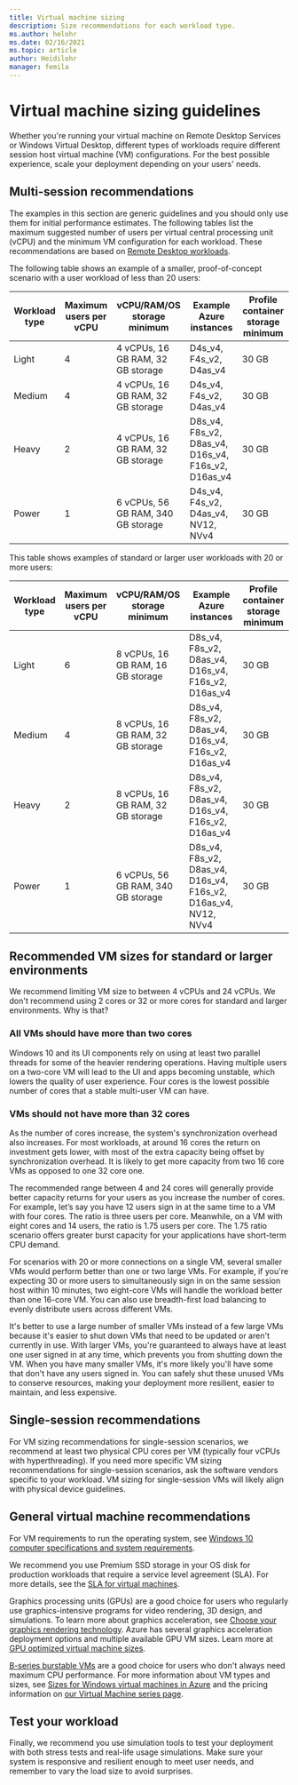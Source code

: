 ```yaml
---
title: Virtual machine sizing
description: Size recommendations for each workload type.
ms.author: helohr
ms.date: 02/16/2021
ms.topic: article
author: Heidilohr
manager: femila
---
```

# Virtual machine sizing guidelines

Whether you're running your virtual machine on Remote Desktop Services or Windows Virtual Desktop, different types of workloads require different session host virtual machine (VM) configurations. For the best possible experience, scale your deployment depending on your users' needs.

## Multi-session recommendations

The examples in this section are generic guidelines and you should only use them for initial performance estimates. The following tables list the maximum suggested number of users per virtual central processing unit (vCPU) and the minimum VM configuration for each workload. These recommendations are based on [Remote Desktop workloads](remote-desktop-workloads.md).

The following table shows an example of a smaller, proof-of-concept scenario with a user workload of less than 20 users:

| Workload type | Maximum users per vCPU | vCPU/RAM/OS storage minimum | Example Azure instances | Profile container storage minimum |
| --- | --- | --- | --- | --- |
| Light | 4 | 4 vCPUs, 16 GB RAM, 32 GB storage | D4s_v4, F4s_v2, D4as_v4 | 30 GB |
| Medium | 4 | 4 vCPUs, 16 GB RAM, 32 GB storage | D4s_v4, F4s_v2, D4as_v4 | 30 GB |
| Heavy | 2 | 4 vCPUs, 16 GB RAM, 32 GB storage | D8s_v4, F8s_v2, D8as_v4, D16s_v4, F16s_v2, D16as_v4 | 30 GB |
| Power | 1 | 6 vCPUs, 56 GB RAM, 340 GB storage | D4s_v4, F4s_v2, D4as_v4, NV12, NVv4 | 30 GB |

This table shows examples of standard or larger user workloads with 20 or more users:

| Workload type | Maximum users per vCPU | vCPU/RAM/OS storage minimum | Example Azure instances | Profile container storage minimum |
| --- | --- | --- | --- | --- |
| Light | 6 | 8 vCPUs, 16 GB RAM, 16 GB storage | D8s_v4, F8s_v2, D8as_v4, D16s_v4, F16s_v2, D16as_v4 | 30 GB |
| Medium | 4 | 8 vCPUs, 16 GB RAM, 32 GB storage | D8s_v4, F8s_v2, D8as_v4, D16s_v4, F16s_v2, D16as_v4 | 30 GB |
| Heavy | 2 | 8 vCPUs, 16 GB RAM, 32 GB storage | D8s_v4, F8s_v2, D8as_v4, D16s_v4, F16s_v2, D16as_v4 | 30 GB |
| Power | 1 | 6 vCPUs, 56 GB RAM, 340 GB storage | D8s_v4, F8s_v2, D8as_v4, D16s_v4, F16s_v2, D16as_v4, NV12, NVv4 | 30 GB |

## Recommended VM sizes for standard or larger environments

We recommend limiting VM size to between 4 vCPUs and 24 vCPUs. We don't recommend using 2 cores or 32 or more cores for standard and larger environments. Why is that?

### All VMs should have more than two cores

Windows 10 and its UI components rely on using at least two parallel threads for some of the heavier rendering operations. Having multiple users on a two-core VM will lead to the UI and apps becoming unstable, which lowers the quality of user experience. Four cores is the lowest possible number of cores that a stable multi-user VM can have.

### VMs should not have more than 32 cores

As the number of cores increase, the system's synchronization overhead also increases. For most workloads, at around 16 cores the return on investment gets lower, with most of the extra capacity being offset by synchronization overhead. It is likely to get more capacity from two 16 core VMs as opposed to one 32 core one.

The recommended range between 4 and 24 cores will generally provide better capacity returns for your users as you increase the number of cores. For example, let’s say you have 12 users sign in at the same time to a VM with four cores. The ratio is three users per core. Meanwhile, on a VM with eight cores and 14 users, the ratio is 1.75 users per core. The 1.75 ratio scenario offers greater burst capacity for your applications have short-term CPU demand.

For scenarios with 20 or more connections on a single VM, several smaller VMs would perform better than one or two large VMs. For example, if you're expecting 30 or more users to simultaneously sign in on the same session host within 10 minutes, two eight-core VMs will handle the workload better than one 16-core VM. You can also use breadth-first load balancing to evenly distribute users across different VMs.

It's better to use a large number of smaller VMs instead of a few large VMs because it's easier to shut down VMs that need to be updated or aren't currently in use. With larger VMs, you're guaranteed to always have at least one user signed in at any time, which prevents you from shutting down the VM. When you have many smaller VMs, it's more likely you'll have some that don't have any users signed in. You can safely shut these unused VMs to conserve resources, making your deployment more resilient, easier to maintain, and less expensive.

## Single-session recommendations

For VM sizing recommendations for single-session scenarios, we recommend at least two physical CPU cores per VM (typically four vCPUs with hyperthreading). If you need more specific VM sizing recommendations for single-session scenarios, ask the software vendors specific to your workload. VM sizing for single-session VMs will likely align with physical device guidelines.

## General virtual machine recommendations

For VM requirements to run the operating system, see [Windows 10 computer specifications and system requirements](https://www.microsoft.com/windows/windows-10-specifications).

We recommend you use Premium SSD storage in your OS disk for production workloads that require a service level agreement (SLA). For more details, see the [SLA for virtual machines](https://azure.microsoft.com/support/legal/sla/virtual-machines/v1_8/).

Graphics processing units (GPUs) are a good choice for users who regularly use graphics-intensive programs for video rendering, 3D design, and simulations. To learn more about graphics acceleration, see [Choose your graphics rendering technology](rds-graphics-virtualization.md). Azure has several graphics acceleration deployment options and multiple available GPU VM sizes. Learn more at [GPU optimized virtual machine sizes](/azure/virtual-machines/windows/sizes-gpu).

[B-series burstable VMs](/azure/virtual-machines/windows/b-series-burstable) are a good choice for users who don't always need maximum CPU performance. For more information about VM types and sizes, see [Sizes for Windows virtual machines in Azure](/azure/virtual-machines/windows/sizes) and the pricing information on [our Virtual Machine series page](https://azure.microsoft.com/pricing/details/virtual-machines/series/).

## Test your workload

Finally, we recommend you use simulation tools to test your deployment with both stress tests and real-life usage simulations. Make sure your system is responsive and resilient enough to meet user needs, and remember to vary the load size to avoid surprises.
